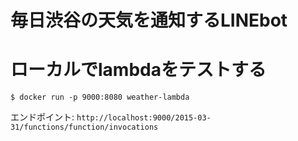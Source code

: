 # 毎日渋谷の天気を通知するLINEbot

# ローカルでlambdaをテストする
```
$ docker run -p 9000:8080 weather-lambda
```

エンドポイント: 
`http://localhost:9000/2015-03-31/functions/function/invocations`